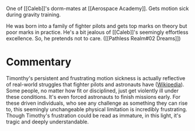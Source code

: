 One of [[Caleb]]'s dorm-mates at [[Aerospace Academy]]. Gets motion sick during gravity training.

He was born into a family of fighter pilots and gets top marks on theory but poor marks in practice. He's a bit jealous of [[Caleb]]'s seemingly effortless excellence. So, he pretends not to care. ([[Pathless Realm#02 Dreams]])

# Commentary
Timonthy's persistent and frustrating motion sickness is actually reflective of real-world struggles that fighter pilots and astronauts have ([Wikipedia](https://en.wikipedia.org/wiki/Space_adaptation_syndrome)). Some people, no matter how fit or disciplined, just get violently ill under these conditions. It's even forced astronauts to finish missions early. For these driven individuals, who see any challenge as something they can rise to, this seemingly unchangeable physical limitation is incredibly frustrating. Though Timothy's frustration could be read as immature, in this light, it's tragic and deeply understandable.